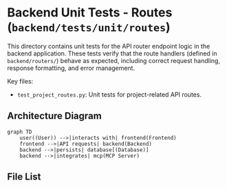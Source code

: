 # Backend Unit Tests - Routes (`backend/tests/unit/routes`)

This directory contains unit tests for the API router endpoint logic in the backend application. These tests verify that the route handlers (defined in `backend/routers/`) behave as expected, including correct request handling, response formatting, and error management.

Key files:

*   `test_project_routes.py`: Unit tests for project-related API routes.

## Architecture Diagram
```mermaid
graph TD
    user((User)) -->|interacts with| frontend(Frontend)
    frontend -->|API requests| backend(Backend)
    backend -->|persists| database[(Database)]
    backend -->|integrates| mcp(MCP Server)
```

<!-- File List Start -->
## File List


<!-- File List End -->

